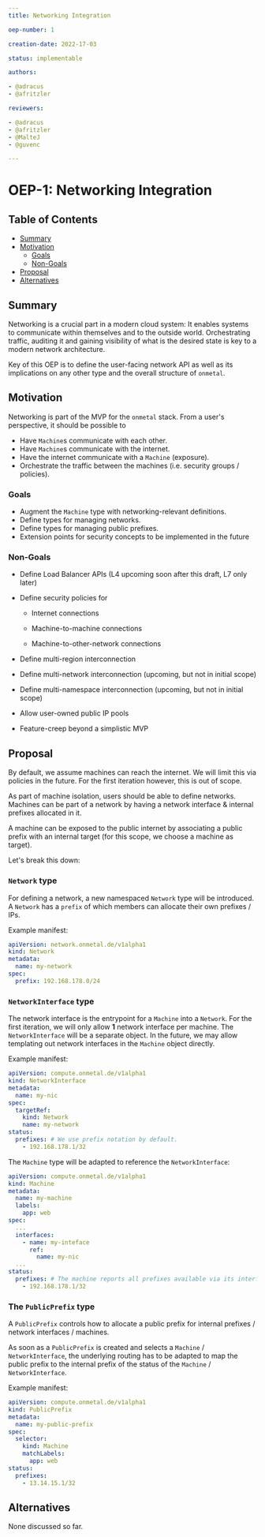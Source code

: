 ```yaml
---
title: Networking Integration

oep-number: 1

creation-date: 2022-17-03

status: implementable

authors:

- @adracus
- @afritzler

reviewers:

- @adracus
- @afritzler
- @MalteJ
- @guvenc

---
```


# OEP-1: Networking Integration

## Table of Contents

- [Summary](#summary)
- [Motivation](#motivation)
  - [Goals](#goals)
  - [Non-Goals](#non-goals)
- [Proposal](#proposal)
- [Alternatives](#alternatives)

## Summary

Networking is a crucial part in a modern cloud system: It enables systems to communicate within themselves and to the
outside world. Orchestrating traffic, auditing it and gaining visibility of what is the desired state is key to a modern
network architecture.

Key of this OEP is to define the user-facing network API as well as its implications on any other type and the overall
structure of `onmetal`.

## Motivation

Networking is part of the MVP for the `onmetal` stack. From a user's perspective, it should be possible to

* Have `Machine`s communicate with each other.
* Have `Machine`s communicate with the internet.
* Have the internet communicate with a `Machine` (exposure).
* Orchestrate the traffic between the machines (i.e. security groups / policies).

### Goals

* Augment the `Machine` type with networking-relevant definitions.
* Define types for managing networks.
* Define types for managing public prefixes.
* Extension points for security concepts to be implemented in the future

### Non-Goals

* Define Load Balancer APIs (L4 upcoming soon after this draft, L7 only later)

* Define security policies for
  
  * Internet connections
  
  * Machine-to-machine connections
  
  * Machine-to-other-network connections

* Define multi-region interconnection

* Define multi-network interconnection (upcoming, but not in initial scope)

* Define multi-namespace interconnection (upcoming, but not in initial scope)

* Allow user-owned public IP pools

* Feature-creep beyond a simplistic MVP

## Proposal

By default, we assume machines can reach the internet. We will limit this via policies in the future. For the first iteration however, this is out of scope.

As part of machine isolation, users should be able to define networks. Machines can be part of a network by having a network interface & internal prefixes allocated in it.

A machine can be exposed to the public internet by associating a public prefix with an internal target (for this scope, we choose a machine as target).

Let's break this down:

### `Network` type

For defining a network, a new namespaced `Network` type will be introduced. A `Network` has a `prefix` of which members can allocate their own prefixes / IPs.

Example manifest:

```yaml
apiVersion: network.onmetal.de/v1alpha1
kind: Network
metadata:
  name: my-network
spec:
  prefix: 192.168.178.0/24
```

### `NetworkInterface` type

The network interface is the entrypoint for a `Machine` into a `Network`. For the first iteration, we will only allow
**1** network interface per machine. The `NetworkInterface` will be a separate object. In the future, we may allow templating out network interfaces in the `Machine` object directly.

Example manifest:

```yaml
apiVersion: compute.onmetal.de/v1alpha1
kind: NetworkInterface
metadata:
  name: my-nic
spec:
  targetRef:
    kind: Network
    name: my-network
status:
  prefixes: # We use prefix notation by default.
    - 192.168.178.1/32
```

The `Machine` type will be adapted to reference the `NetworkInterface`:

```yaml
apiVersion: compute.onmetal.de/v1alpha1
kind: Machine
metadata:
  name: my-machine
  labels:
    app: web
spec:
  ...
  interfaces:
    - name: my-inteface
      ref:
        name: my-nic
  ...
status:
  prefixes: # The machine reports all prefixes available via its interfaces
    - 192.168.178.1/32
```

### The `PublicPrefix` type

A `PublicPrefix` controls how to allocate a public prefix for internal prefixes / network interfaces / machines.

As soon as a `PublicPrefix` is created and selects a `Machine` / `NetworkInterface`, the underlying routing has to be adapted to map the public prefix to the internal prefix of the status of the `Machine` / `NetworkInterface`.

Example manifest:

```yaml
apiVersion: compute.onmetal.de/v1alpha1
kind: PublicPrefix
metadata:
  name: my-public-prefix
spec:
  selector:
    kind: Machine
    matchLabels:
      app: web
status:
  prefixes:
    - 13.14.15.1/32
```

## Alternatives

None discussed so far.